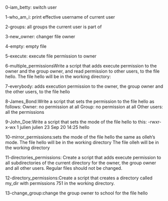 0-iam_betty: switch user 

1-who_am_i: print effective username of current user

2-groups: all groups the current user is part of

3-new_owner: changer file owner

4-empty: empty file

5-execute: execute file permission to owner

6-multiple_permissionsWrite a script that adds execute permission to the owner and the group owner, and read permission to other users, to the file hello.
    The file hello will be in the working directory: 

7-everybody:  adds execution permission to the owner, the group owner and the other users, to the file hello

8-James_Bond:Write a script that sets the permission to the file hello as follows:
    Owner: no permission at all
    Group: no permission at all
    Other users: all the permissions

9-John_Doe:Write a script that sets the mode of the file hello to this:
    -rwxr-x-wx 1 julien julien 23 Sep 20 14:25 hello

10-mirror_permissions:sets the mode of the file hello the same as olleh’s mode.
    The file hello will be in the working directory
    The file olleh will be in the working directory

11-directories_permissions: Create a script that adds execute permission to all subdirectories of the current directory for the owner, the group owner and all other users. Regular files should not be changed.

12-directory_permissions:Create a script that creates a directory called my_dir with permissions 751 in the working directory.

13-change_group:change the group owner to school for the file hello
